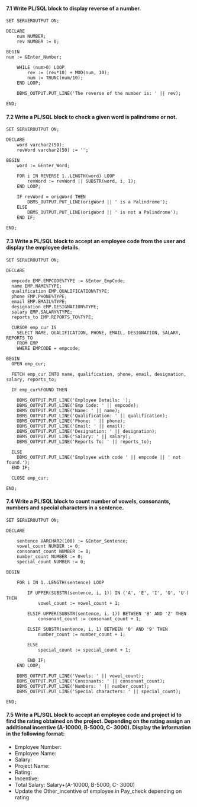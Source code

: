 #### 7.1 Write PL/SQL block to display reverse of a number.
```
SET SERVEROUTPUT ON;

DECLARE
	num NUMBER;
	rev NUMBER := 0;

BEGIN
num := &Enter_Number;

	WHILE (num>0) LOOP
		rev := (rev*10) + MOD(num, 10); 
		num := TRUNC(num/10);
	END LOOP;

	DBMS_OUTPUT.PUT_LINE('The reverse of the number is: ' || rev);
  
END;
```

#### 7.2 Write a PL/SQL block to check a given word is palindrome or not.
```
SET SERVEROUTPUT ON;

DECLARE
    word varchar2(50);
    revWord varchar2(50) := '';

BEGIN
    word := &Enter_Word;
    
    FOR i IN REVERSE 1..LENGTH(word) LOOP
        revWord := revWord || SUBSTR(word, i, 1);
    END LOOP;

    IF revWord = origWord THEN
        DBMS_OUTPUT.PUT_LINE(origWord || ' is a Palindrome');
    ELSE
        DBMS_OUTPUT.PUT_LINE(origWord || ' is not a Palindrome');
    END IF;
    
END;
```

#### 7.3 Write a PL/SQL block to accept an employee code from the user and display the employee details.
```
SET SERVEROUTPUT ON;

DECLARE
    
  empcode EMP.EMPCODE%TYPE := &Enter_EmpCode;
  name EMP.NAME%TYPE;
  qualification EMP.QUALIFICATION%TYPE;
  phone EMP.PHONE%TYPE;
  email EMP.EMAIL%TYPE;
  designation EMP.DESIGNATION%TYPE;
  salary EMP.SALARY%TYPE;
  reports_to EMP.REPORTS_TO%TYPE;
  
  CURSOR emp_cur IS 
    SELECT NAME, QUALIFICATION, PHONE, EMAIL, DESIGNATION, SALARY, REPORTS_TO
    FROM EMP
    WHERE EMPCODE = empcode;

BEGIN
  OPEN emp_cur;
  
  FETCH emp_cur INTO name, qualification, phone, email, designation, salary, reports_to;
  
  IF emp_cur%FOUND THEN
      
    DBMS_OUTPUT.PUT_LINE('Employee Details: ');
    DBMS_OUTPUT.PUT_LINE('Emp Code: ' || empcode);
    DBMS_OUTPUT.PUT_LINE('Name: ' || name);
    DBMS_OUTPUT.PUT_LINE('Qualification: ' || qualification);
    DBMS_OUTPUT.PUT_LINE('Phone: ' || phone);
    DBMS_OUTPUT.PUT_LINE('Email: ' || email);
    DBMS_OUTPUT.PUT_LINE('Designation: ' || designation);
    DBMS_OUTPUT.PUT_LINE('Salary: ' || salary);
    DBMS_OUTPUT.PUT_LINE('Reports To: ' || reports_to);

  ELSE
    DBMS_OUTPUT.PUT_LINE('Employee with code ' || empcode || ' not found.');
  END IF;
  
  CLOSE emp_cur;
  
END;
```

#### 7.4 Write a PL/SQL block to count number of vowels, consonants, numbers and special characters in a sentence.
```
SET SERVEROUTPUT ON;

DECLARE

    sentence VARCHAR2(100) := &Enter_Sentence;
    vowel_count NUMBER := 0;
    consonant_count NUMBER := 0;
    number_count NUMBER := 0;
    special_count NUMBER := 0;
    
BEGIN

    FOR i IN 1..LENGTH(sentence) LOOP
    
        IF UPPER(SUBSTR(sentence, i, 1)) IN ('A', 'E', 'I', 'O', 'U') THEN
            vowel_count := vowel_count + 1;
            
        ELSIF UPPER(SUBSTR(sentence, i, 1)) BETWEEN 'B' AND 'Z' THEN
            consonant_count := consonant_count + 1;
            
        ELSIF SUBSTR(sentence, i, 1) BETWEEN '0' AND '9' THEN
            number_count := number_count + 1;
            
        ELSE
            special_count := special_count + 1;
            
        END IF;
    END LOOP;

    DBMS_OUTPUT.PUT_LINE('Vowels: ' || vowel_count);
    DBMS_OUTPUT.PUT_LINE('Consonants: ' || consonant_count);
    DBMS_OUTPUT.PUT_LINE('Numbers: ' || number_count);
    DBMS_OUTPUT.PUT_LINE('Special characters: ' || special_count);
    
END;
```

#### 7.5 Write a PL/SQL block to accept an employee code and project id to find the rating obtained on the project. Depending on the rating assign an additional incentive (A-10000, B-5000, C- 3000). Display the information in the following format:
* Employee Number:
* Employee Name:
* Salary:
* Project Name:
* Rating:
* Incentive:
* Total Salary: Salary+(A-10000, B-5000, C- 3000)
* Update the Other_incentive of employee in Pay_check depending on rating

```

```
